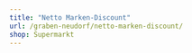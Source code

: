 ```yaml
---
title: "Netto Marken-Discount"
url: /graben-neudorf/netto-marken-discount/
shop: Supermarkt
---
```

